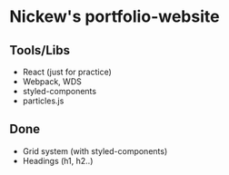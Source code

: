 # Nickew's portfolio-website

Tools/Libs
-----
* React (just for practice)
* Webpack, WDS
* styled-components
* particles.js

Done
-----
* Grid system (with styled-components)
* Headings (h1, h2..)
